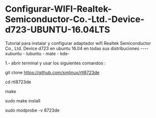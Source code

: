 # Configurar-WIFI-Realtek-Semiconductor-Co.-Ltd.-Device-d723-UBUNTU-16.04LTS


Tutorial para instalar y configurar adaptador wifi  Realtek Semiconductor Co., Ltd. Device d723
en ubuntu 16.04 en todas sus distribuciones ---- xubuntu - lubuntu - mate - kde-



1.- abrir terminal y usar los siguientes comandos :


git clone https://github.com/smlinux/rtl8723de

cd rtl8723de

make

sudo make install

sudo modprobe -v 8723de





